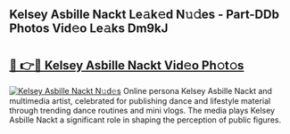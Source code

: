 ## Kelsey Asbille Nackt Le𝚊k𝚎d N𝚞𝚍es - Part-DDb Photos Vid𝚎o Le𝚊ks Dm9kJ

# <h2><a href="http://fb2u4kc.evod.top/?m=Kelsey+Asbille+Nackt">🔗 👉🔴 Kelsey Asbille Nackt Vid𝚎o Ph𝚘t𝚘s</a></h2>

[![Kelsey Asbille Nackt N𝚞d𝚎s](https://i.imgur.com/8V9OHl7.gif)](http://fb2u4kc.evod.top/?m=Kelsey+Asbille+Nackt)
Online persona Kelsey Asbille Nackt and multimedia artist, celebrated for publishing dance and lifestyle material through trending dance routines and mini vlogs. The media plays Kelsey Asbille Nackt a significant role in shaping the perception of public figures. 
